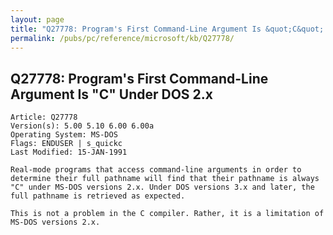 ```yaml
---
layout: page
title: "Q27778: Program's First Command-Line Argument Is &quot;C&quot; Under DOS 2.x"
permalink: /pubs/pc/reference/microsoft/kb/Q27778/
---
```


## Q27778: Program's First Command-Line Argument Is &quot;C&quot; Under DOS 2.x

	Article: Q27778
	Version(s): 5.00 5.10 6.00 6.00a
	Operating System: MS-DOS
	Flags: ENDUSER | s_quickc
	Last Modified: 15-JAN-1991
	
	Real-mode programs that access command-line arguments in order to
	determine their full pathname will find that their pathname is always
	"C" under MS-DOS versions 2.x. Under DOS versions 3.x and later, the
	full pathname is retrieved as expected.
	
	This is not a problem in the C compiler. Rather, it is a limitation of
	MS-DOS versions 2.x.
